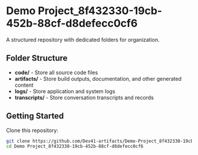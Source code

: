 # Demo Project_8f432330-19cb-452b-88cf-d8defecc0cf6
A structured repository with dedicated folders for organization.

## Folder Structure

- **code/** - Store all source code files
- **artifacts/** - Store build outputs, documentation, and other generated content
- **logs/** - Store application and system logs
- **transcripts/** - Store conversation transcripts and records

## Getting Started

Clone this repository:
```bash
git clone https://github.com/Dev41-artifacts/Demo-Project_8f432330-19cb-452b-88cf-d8defecc0cf6
cd Demo Project_8f432330-19cb-452b-88cf-d8defecc0cf6
```

